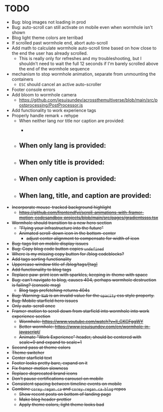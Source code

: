 # TODO
- Bug: blog images not loading in prod
- Bug: auto-scroll can still activate on mobile even when wormhole isn't shown
- Blog light theme colors are terribad
- If scrolled past wormhole end, abort auto-scroll
- Add math to calculate wormhole auto-scroll time based on how close to the end the user has already scrolled. 
  - This is really only for refreshes and my troubleshooting, but I shouldn't need to wait the full 12 seconds if I'm barely scrolled above the end of the wormhole sequence
- mechanism to stop wormhole animation, separate from unmounting the containers
  - `ESC` should cancel an active auto-scroller
- Footer console errors
- Add bloom to wormhole camera
  - https://github.com/jesuisundev/acrossthemultiverse/blob/main/src/postprocessing/PostProcessor.js
- Add functionality to work experience tags
- Properly handle remark + rehype
  - When neither lang nor title nor caption are provided:
    - <pre><code></code></pre>
  - When only lang is provided:
    - 
  - When only title is provided:
    - 
  - When only caption is provided:
    - 
  - When lang, title, and caption are provided:
    - 
- ~~Incorporate mouse-tracked background highlight~~
  - ~~https://github.com/frontendfyi/scroll-animations-with-framer-motion-codesandbox-projects/blob/main/src/pages/gradientssss.tsx~~
- ~~Wormhole should transition to a new hero section~~
  - ~~"Flying your infrastructure into the future"~~
  - ~~Animated scroll-down icon in the bottom-center~~
    - ~~adjust center alignment to compensate for width of icon~~
- ~~Bug: tags list on mobile display issues~~
- ~~Bug: Copy blog code button copies `undefined`~~
- ~~Where is my missing copy button for /blog codeblocks?~~
- ~~Add tags sorting functionality~~
- ~~Uppercase window title of /blog/tags/[tag]~~
- ~~Add functionality to blog tags~~
- ~~Replace paw-print icon with sparkles, keeping in-theme with space~~
- ~~Bug: can't navigate to blog, causes 404, perhaps wormhole destruction is failing? (console msg)~~
  - ~~Blog tags prefetching returns 404s~~
- ~~Bug: Warning: `NaN` is an invalid value for the `opacity` css style property.~~
- ~~Bug: Mobile starfield hero issues~~
- ~~Only auto-scroll once~~
- ~~Framer-motion to scroll down from starfield into wormhole into work experience section~~
  - ~~Wormhole: https://www.youtube.com/watch?v=Il_GKGFggWY~~
  - ~~Better wormhole: https://www.jesuisundev.com/en/wormhole-in-javascript/~~
  - ~~Animate "Work Experience" header, should be centered with scale=0 and expand to scale=1~~
- ~~Second pass at theme colors~~
- ~~Theme switcher~~
- ~~Center starfield text~~
- ~~Footer looks pretty bare, expand on it~~
- ~~Fix framer-motion slowness~~
- ~~Replace deprecated brand icons~~
- ~~Don't pause certifications carousel on mobile~~
- ~~Consistent spacing between timeline events on mobile~~
- ~~Combine `corey-regan.ca` and `corey-regan.ca-blog` repos~~
  - ~~Show recent posts on bottom of landing page~~
  - ~~Make blog header prettier~~
  - ~~Apply theme colors, light theme looks bad~~
